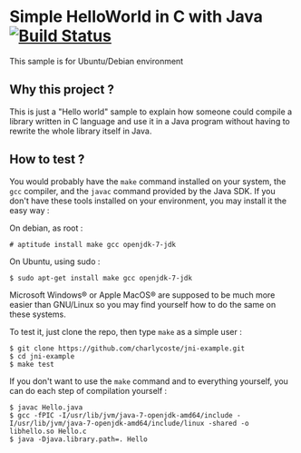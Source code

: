 Simple HelloWorld in C with Java [![Build Status](https://travis-ci.org/charlycoste/jni-example.svg?branch=master)](https://travis-ci.org/charlycoste/jni-example)
================================

This sample is for Ubuntu/Debian environment

Why this project ?
------------------

This is just a "Hello world" sample to explain how someone could compile a library written in C language and use it
in a Java program without having to rewrite the whole library itself in Java.

How to test ?
-------------

You would probably have the `make` command installed on your system, the `gcc` compiler, and the `javac` command provided
by the Java SDK.
If you don't have these tools installed on your environment, you may install it the easy way :

On debian, as root :

    # aptitude install make gcc openjdk-7-jdk

On Ubuntu, using sudo :

    $ sudo apt-get install make gcc openjdk-7-jdk
    
Microsoft Windows® or Apple MacOS® are supposed to be much more easier than GNU/Linux so you may find yourself how to do
the same on these systems.

To test it, just clone the repo, then type `make` as a simple user :

    $ git clone https://github.com/charlycoste/jni-example.git
    $ cd jni-example
    $ make test

If you don't want to use the `make` command and to everything yourself, you can do each step of compilation yourself :

    $ javac Hello.java
    $ gcc -fPIC -I/usr/lib/jvm/java-7-openjdk-amd64/include -I/usr/lib/jvm/java-7-openjdk-amd64/include/linux -shared -o libhello.so Hello.c
    $ java -Djava.library.path=. Hello
